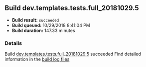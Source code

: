 ## Build dev.templates.tests.full_20181029.5
- **Build result:** `succeeded`
- **Build queued:** 10/29/2018 8:41:04 PM
- **Build duration:** 147.33 minutes
### Details
Build [dev.templates.tests.full_20181029.5](https://winappstudio.visualstudio.com/web/build.aspx?pcguid=a4ef43be-68ce-4195-a619-079b4d9834c2&builduri=vstfs%3a%2f%2f%2fBuild%2fBuild%2f26492) succeeded
Find detailed information in the [build log files](https://uwpctdiags.blob.core.windows.net/buildlogs/dev.templates.tests.full_20181029.5_logs.zip)
